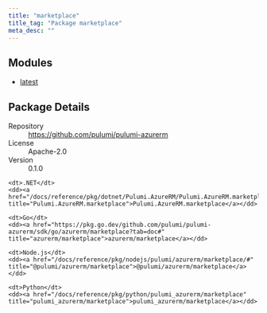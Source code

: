 ```yaml
---
title: "marketplace"
title_tag: "Package marketplace"
meta_desc: ""
---
```


<!-- WARNING: this file was generated by Pulumi Docs Generator. -->
<!-- Do not edit by hand unless you're certain you know what you are doing! -->



<h2 id="modules">Modules</h2>
<ul class="api">
    <li><a href="latest/" title="latest"><span class="symbol module"></span>latest</a></li>
</ul>

<h2 id="package-details">Package Details</h2>
<dl class="package-details">
	<dt>Repository</dt>
	<dd><a href="https://github.com/pulumi/pulumi-azurerm">https://github.com/pulumi/pulumi-azurerm</a></dd>
	<dt>License</dt>
	<dd>Apache-2.0</dd>
	<dt>Version</dt>
	<dd>0.1.0</dd>
</dl>



<dl class="tabular">

    <dt>.NET</dt>
    <dd><a href="/docs/reference/pkg/dotnet/Pulumi.AzureRM/Pulumi.AzureRM.marketplace.html" title="Pulumi.AzureRM.marketplace">Pulumi.AzureRM.marketplace</a></dd>

    <dt>Go</dt>
    <dd><a href="https://pkg.go.dev/github.com/pulumi/pulumi-azurerm/sdk/go/azurerm/marketplace?tab=doc#" title="azurerm/marketplace">azurerm/marketplace</a></dd>

    <dt>Node.js</dt>
    <dd><a href="/docs/reference/pkg/nodejs/pulumi/azurerm/marketplace/#" title="@pulumi/azurerm/marketplace">@pulumi/azurerm/marketplace</a></dd>

    <dt>Python</dt>
    <dd><a href="/docs/reference/pkg/python/pulumi_azurerm/marketplace" title="pulumi_azurerm/marketplace">pulumi_azurerm/marketplace</a></dd>

</dl>

